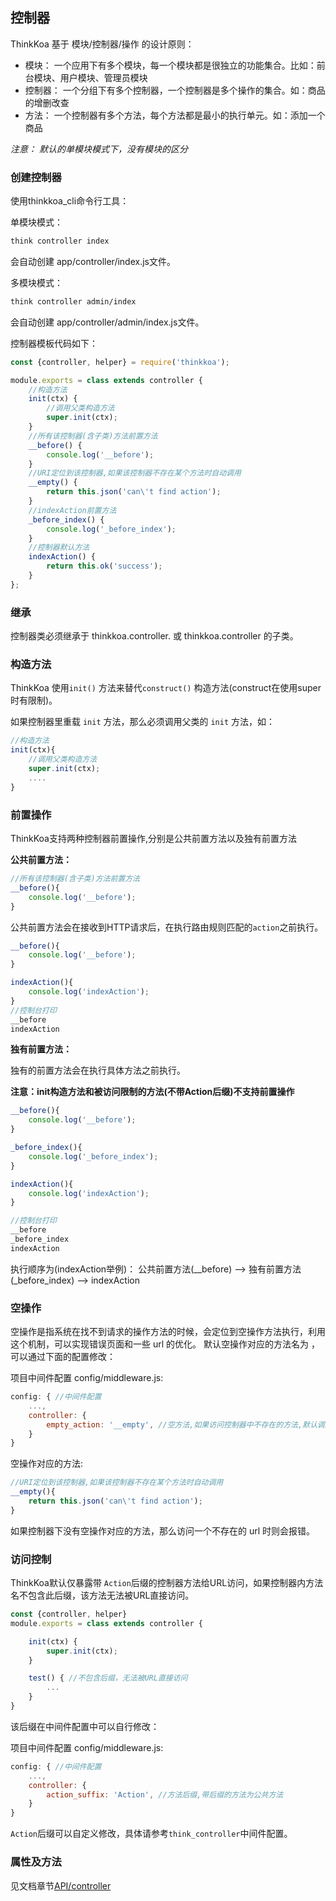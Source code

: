 ## 控制器

ThinkKoa 基于 模块/控制器/操作 的设计原则：

* 模块： 一个应用下有多个模块，每一个模块都是很独立的功能集合。比如：前台模块、用户模块、管理员模块
* 控制器： 一个分组下有多个控制器，一个控制器是多个操作的集合。如：商品的增删改查
* 方法： 一个控制器有多个方法，每个方法都是最小的执行单元。如：添加一个商品

*注意： 默认的单模块模式下，没有模块的区分*

### 创建控制器

使用thinkkoa_cli命令行工具：

单模块模式：

```bash
think controller index
```

会自动创建 app/controller/index.js文件。

多模块模式：


```bash
think controller admin/index
```

会自动创建 app/controller/admin/index.js文件。


控制器模板代码如下：

```js
const {controller, helper} = require('thinkkoa');

module.exports = class extends controller {
    //构造方法
    init(ctx) {
        //调用父类构造方法
        super.init(ctx);
    }
    //所有该控制器(含子类)方法前置方法
    __before() {
        console.log('__before');
    }
    //URI定位到该控制器,如果该控制器不存在某个方法时自动调用
    __empty() {
        return this.json('can\'t find action');
    }
    //indexAction前置方法
    _before_index() {
        console.log('_before_index');
    }
    //控制器默认方法
    indexAction() {
        return this.ok('success');
    }
};
```

### 继承

控制器类必须继承于 thinkkoa.controller. 或 thinkkoa.controller 的子类。

### 构造方法

ThinkKoa 使用`init()` 方法来替代`construct()` 构造方法(construct在使用super时有限制)。

如果控制器里重载 `init` 方法，那么必须调用父类的 `init` 方法，如：

```js
//构造方法
init(ctx){
    //调用父类构造方法
    super.init(ctx);
    ....
}
```

### 前置操作

ThinkKoa支持两种控制器前置操作,分别是公共前置方法以及独有前置方法

**公共前置方法：**

```js
//所有该控制器(含子类)方法前置方法
__before(){
    console.log('__before');
}
```

公共前置方法会在接收到HTTP请求后，在执行路由规则匹配的`action`之前执行。

```js
__before(){
    console.log('__before');
}

indexAction(){
    console.log('indexAction');
}
//控制台打印
__before
indexAction
```

**独有前置方法：**

独有的前置方法会在执行具体方法之前执行。

**注意：init构造方法和被访问限制的方法(不带Action后缀)不支持前置操作**


```js
__before(){
    console.log('__before');
}

_before_index(){
    console.log('_before_index');
}

indexAction(){
    console.log('indexAction');
}

//控制台打印
__before
_before_index
indexAction

```

执行顺序为(indexAction举例)： 公共前置方法(\_\_before) --> 独有前置方法(\_before\_index) --> indexAction

### 空操作

空操作是指系统在找不到请求的操作方法的时候，会定位到空操作方法执行，利用这个机制，可以实现错误页面和一些 url 的优化。
默认空操作对应的方法名为 ，可以通过下面的配置修改：

项目中间件配置 config/middleware.js:

```js
config: { //中间件配置
    ...,
    controller: {
        empty_action: '__empty', //空方法,如果访问控制器中不存在的方法,默认调用
    }
}
```

空操作对应的方法:

```js
//URI定位到该控制器,如果该控制器不存在某个方法时自动调用
__empty(){
    return this.json('can\'t find action');
}
```
如果控制器下没有空操作对应的方法，那么访问一个不存在的 url 时则会报错。


### 访问控制
ThinkKoa默认仅暴露带 `Action`后缀的控制器方法给URL访问，如果控制器内方法名不包含此后缀，该方法无法被URL直接访问。

```js
const {controller, helper}
module.exports = class extends controller {

    init(ctx) {
        super.init(ctx);
    }

    test() { //不包含后缀，无法被URL直接访问
        ...
    }
}
```
该后缀在中间件配置中可以自行修改：

项目中间件配置 config/middleware.js:

```js
config: { //中间件配置
    ...,
    controller: {
        action_suffix: 'Action', //方法后缀,带后缀的方法为公共方法
    }
}
```

`Action`后缀可以自定义修改，具体请参考`think_controller`中间件配置。

### 属性及方法
见文档章节[API/controller](/doc/think_controller.jhtml)